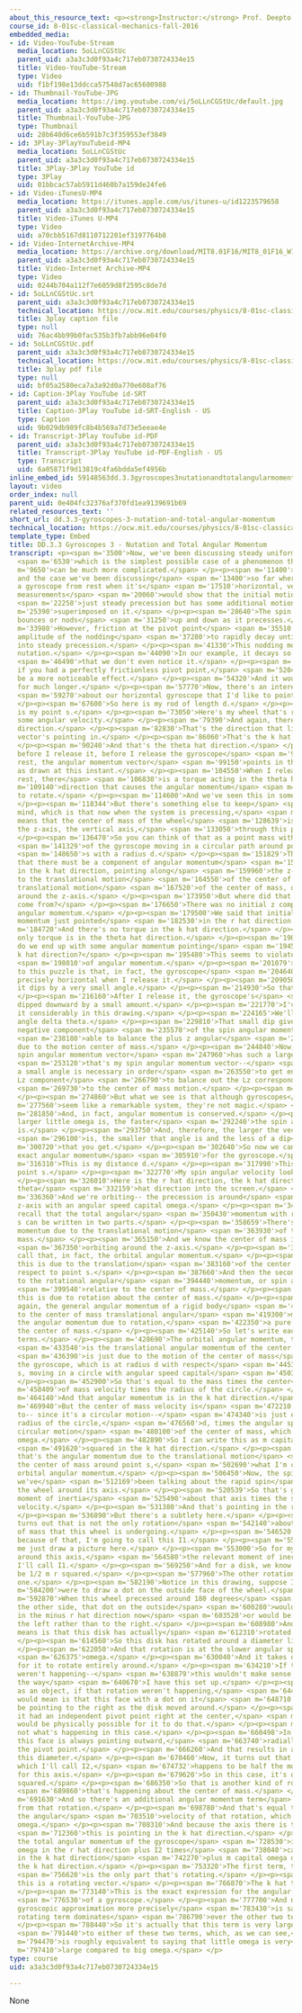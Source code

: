 ```yaml
---
about_this_resource_text: <p><strong>Instructor:</strong> Prof. Deepto Chakrabarty</p>
course_id: 8-01sc-classical-mechanics-fall-2016
embedded_media:
- id: Video-YouTube-Stream
  media_location: 5oLLnCGStUc
  parent_uid: a3a3c3d0f93a4c717eb0730724334e15
  title: Video-YouTube-Stream
  type: Video
  uid: f1bf198e13ddcca57548d7ac65600988
- id: Thumbnail-YouTube-JPG
  media_location: https://img.youtube.com/vi/5oLLnCGStUc/default.jpg
  parent_uid: a3a3c3d0f93a4c717eb0730724334e15
  title: Thumbnail-YouTube-JPG
  type: Thumbnail
  uid: 28b640d6ce6b591b7c3f359553ef3849
- id: 3Play-3PlayYouTubeid-MP4
  media_location: 5oLLnCGStUc
  parent_uid: a3a3c3d0f93a4c717eb0730724334e15
  title: 3Play-3Play YouTube id
  type: 3Play
  uid: 01bbcac57ab5911d460b7a159de24fe6
- id: Video-iTunesU-MP4
  media_location: https://itunes.apple.com/us/itunes-u/id1223579658
  parent_uid: a3a3c3d0f93a4c717eb0730724334e15
  title: Video-iTunes U-MP4
  type: Video
  uid: a70cbb5167d8110712201ef3197764b8
- id: Video-InternetArchive-MP4
  media_location: https://archive.org/download/MIT8.01F16/MIT8_01F16_W12DD03_360p.mp4
  parent_uid: a3a3c3d0f93a4c717eb0730724334e15
  title: Video-Internet Archive-MP4
  type: Video
  uid: 0244b704a112f7e6059d8f2595c8de7d
- id: 5oLLnCGStUc.srt
  parent_uid: a3a3c3d0f93a4c717eb0730724334e15
  technical_location: https://ocw.mit.edu/courses/physics/8-01sc-classical-mechanics-fall-2016/week-12-rotations-and-translation-rolling/dd.3.3-gyroscopes-3-nutation-and-total-angular-momentum/dd.3.3-gyroscopes-3-nutation-and-total-angular-momentum/5oLLnCGStUc.srt
  title: 3play caption file
  type: null
  uid: 76ac4bb99b0fac535b3fb7abb96e04f0
- id: 5oLLnCGStUc.pdf
  parent_uid: a3a3c3d0f93a4c717eb0730724334e15
  technical_location: https://ocw.mit.edu/courses/physics/8-01sc-classical-mechanics-fall-2016/week-12-rotations-and-translation-rolling/dd.3.3-gyroscopes-3-nutation-and-total-angular-momentum/dd.3.3-gyroscopes-3-nutation-and-total-angular-momentum/5oLLnCGStUc.pdf
  title: 3play pdf file
  type: null
  uid: bf05a2580eca7a3a92d0a770e608af76
- id: Caption-3Play YouTube id-SRT
  parent_uid: a3a3c3d0f93a4c717eb0730724334e15
  title: Caption-3Play YouTube id-SRT-English - US
  type: Caption
  uid: 9b029db989fc8b4b569a7d73e5eeae4e
- id: Transcript-3Play YouTube id-PDF
  parent_uid: a3a3c3d0f93a4c717eb0730724334e15
  title: Transcript-3Play YouTube id-PDF-English - US
  type: Transcript
  uid: 6a05871f9d13819c4fa6bdda5ef4956b
inline_embed_id: 59148563dd.3.3gyroscopes3nutationandtotalangularmomentum52598047
layout: video
order_index: null
parent_uid: 0e404fc32376af370fd1ea9139691b69
related_resources_text: ''
short_url: dd.3.3-gyroscopes-3-nutation-and-total-angular-momentum
technical_location: https://ocw.mit.edu/courses/physics/8-01sc-classical-mechanics-fall-2016/week-12-rotations-and-translation-rolling/dd.3.3-gyroscopes-3-nutation-and-total-angular-momentum/dd.3.3-gyroscopes-3-nutation-and-total-angular-momentum
template_type: Embed
title: DD.3.3 Gyroscopes 3 - Nutation and Total Angular Momentum
transcript: <p><span m='3500'>Now, we've been discussing steady uniform precession,</span>
  <span m='6530'>which is the simplest possible case of a phenomenon that</span> <span
  m='9650'>can be much more complicated.</span> </p><p><span m='11400'>As an example
  and the case we've been discussing</span> <span m='13400'>so far where we release
  a gyroscope from rest when it's</span> <span m='17510'>horizontal, very careful
  measurements</span> <span m='20060'>would show that the initial motion isn't</span>
  <span m='22250'>just steady precession but has some additional motion</span> <span
  m='25390'>superimposed on it.</span> </p><p><span m='28640'>The spin axis sort of
  bounces or nods</span> <span m='31250'>up and down as it precesses.</span> </p><p><span
  m='33980'>However, friction at the pivot point</span> <span m='35510'>causes the
  amplitude of the nodding</span> <span m='37280'>to rapidly decay until it settles
  into steady precession.</span> </p><p><span m='41330'>This nodding motion is called
  nutation.</span> </p><p><span m='44090'>In our example, it decays so quickly</span>
  <span m='46490'>that we don't even notice it.</span> </p><p><span m='48960'>But
  if you had a perfectly frictionless pivot point,</span> <span m='52040'>it would
  be a more noticeable effect.</span> </p><p><span m='54320'>And it would persist
  for much longer.</span> </p><p><span m='57770'>Now, there's an interesting point</span>
  <span m='59270'>about our horizontal gyroscope that I'd like to point out.</span>
  </p><p><span m='67600'>So here is my rod of length d.</span> </p><p><span m='69560'>This
  is my point s.</span> </p><p><span m='73050'>Here's my wheel that's rotating with
  some angular velocity.</span> </p><p><span m='79390'>And again, there's the r hat
  direction.</span> </p><p><span m='82830'>That's the direction that little omega
  vector's pointing in.</span> </p><p><span m='86060'>That's the k hat direction.</span>
  </p><p><span m='90240'>And that's the theta hat direction.</span> </p><p><span m='92680'>Now,
  before I release it, before I release the gyroscope</span> <span m='96509'>from
  rest, the angular momentum vector</span> <span m='99150'>points in the r hat direction,
  as drawn at this instant.</span> </p><p><span m='104550'>When I release it from
  rest, there</span> <span m='106830'>is a torque acting in the theta hat</span> <span
  m='109140'>direction that causes the angular momentum</span> <span m='112170'>vector
  to rotate.</span> </p><p><span m='114600'>And we've seen this in some detail.</span>
  </p><p><span m='118344'>But there's something else to keep</span> <span m='119759'>in
  mind, which is that now when the system is precessing,</span> <span m='124350'>that
  means that the center of mass of the wheel</span> <span m='128639'>is orbiting around
  the z-axis, the vertical axis,</span> <span m='133050'>through this pivot point.</span>
  </p><p><span m='136470'>So you can think of that as a point mass with the full mass</span>
  <span m='141329'>of the gyroscope moving in a circular path around point</span>
  <span m='148650'>s with a radius d.</span> </p><p><span m='151829'>That implies
  that there must be a component of angular momentum</span> <span m='156840'>pointing
  in the k hat direction, pointing along</span> <span m='159960'>the z-axis, corresponding
  to the translational motion</span> <span m='164550'>of the center of mass, the circular
  translational motion</span> <span m='167520'>of the center of mass, of the gyroscope
  around the z-axis.</span> </p><p><span m='173950'>But where did that k component
  come from?</span> </p><p><span m='176650'>There was no initial z component of the
  angular momentum.</span> </p><p><span m='179500'>We said that initially the angular
  momentum just pointed</span> <span m='182530'>in the r hat direction.</span> </p><p><span
  m='184720'>And there's no torque in the k hat direction.</span> </p><p><span m='187120'>The
  only torque is in the theta hat direction.</span> </p><p><span m='190670'>So how
  do we end up with some angular momentum pointing</span> <span m='194522'>in the
  k hat direction?</span> </p><p><span m='195480'>This seems to violate the conservation</span>
  <span m='198010'>of angular momentum.</span> </p><p><span m='201079'>The solution
  to this puzzle is that, in fact, the gyroscope</span> <span m='204640'>doesn't remain
  precisely horizontal when I release it.</span> </p><p><span m='209050'>Instead,
  it dips by a very small angle.</span> </p><p><span m='214930'>So that's the horizontal.</span>
  </p><p><span m='216160'>After I release it, the gyroscope's</span> <span m='218860'>actually
  dipped downward by a small amount.</span> </p><p><span m='221770'>I've exaggerated
  it considerably in this drawing.</span> </p><p><span m='224165'>We'll call that
  angle delta theta.</span> </p><p><span m='229810'>That small dip gives the small
  negative component</span> <span m='235570'>of the spin angular momentum that's</span>
  <span m='238180'>able to balance the plus z angular</span> <span m='242040'>momentum
  due to the motion center of mass.</span> </p><p><span m='244840'>Now, because the
  spin angular momentum vector</span> <span m='247960'>has such a large magnitude--</span>
  <span m='253120'>that's my spin angular momentum vector--</span> <span m='259950'>only
  a small angle is necessary in order</span> <span m='263550'>to get enough of a negative
  Lz component</span> <span m='266790'>to balance out the Lz corresponding</span>
  <span m='269730'>to the center of mass motion.</span> </p><p><span m='272490'>OK?</span>
  </p><p><span m='274860'>But what we see is that although gyroscopes</span> <span
  m='277560'>seem like a remarkable system, they're not magic.</span> </p><p><span
  m='281850'>And, in fact, angular momentum is conserved.</span> </p><p><span m='289070'>The
  larger little omega is, the faster</span> <span m='292240'>the spin angular velocity
  is.</span> </p><p><span m='293750'>And, therefore, the larger the vector L</span>
  <span m='296100'>is, the smaller that angle is and the less of a dip</span> <span
  m='300720'>that you get.</span> </p><p><span m='302640'>So now we can write the
  exact angular momentum</span> <span m='305910'>for the gyroscope.</span> </p><p><span
  m='316310'>This is my distance d.</span> </p><p><span m='317990'>This is my pivot
  point s.</span> </p><p><span m='322770'>My spin angular velocity looks like that.</span>
  </p><p><span m='326010'>Here is the r hat direction, the k hat direction, and the
  theta</span> <span m='332159'>hat direction into the screen.</span> </p><p><span
  m='336360'>And we're orbiting-- the precession is around</span> <span m='340880'>the
  z-axis with an angular speed capital omega.</span> </p><p><span m='345960'>Now,
  recall that the total angular</span> <span m='350430'>momentum with respect to point
  s can be written in two parts.</span> </p><p><span m='358659'>There's the angular
  momentum due to the translational motion</span> <span m='363930'>of the center of
  mass.</span> </p><p><span m='365150'>And we know the center of mass is just</span>
  <span m='367350'>orbiting around the z-axis.</span> </p><p><span m='370290'>So I'll
  call that, in fact, the orbital angular momentum.</span> </p><p><span m='377260'>So
  this is due to the translation</span> <span m='383160'>of the center of mass with
  respect to point s.</span> </p><p><span m='387660'>And then the second term is due
  to the rotational angular</span> <span m='394440'>momentum, or spin angular momentum,</span>
  <span m='399540'>relative to the center of mass.</span> </p><p><span m='401220'>So
  this is due to rotation about the center of mass.</span> </p><p><span m='409780'>So
  again, the general angular momentum of a rigid body</span> <span m='413409'>is equal
  to the center of mass translational angular</span> <span m='419300'>momentum plus
  the angular momentum due to rotation,</span> <span m='422350'>a pure rotation, about
  the center of mass.</span> </p><p><span m='425140'>So let's write each of these
  terms.</span> </p><p><span m='428690'>The orbital angular momentum, that</span>
  <span m='433540'>is the translational angular momentum of the center of mass,</span>
  <span m='436390'>is just due to the motion of the center of mass</span> <span m='440800'>of
  the gyroscope, which is at radius d with respect</span> <span m='445360'>to point
  s, moving in a circle with angular speed capital</span> <span m='450370'>omega.</span>
  </p><p><span m='452900'>So that's equal to the mass times the center</span> <span
  m='458409'>of mass velocity times the radius of the circle.</span> </p><p><span
  m='464140'>And that angular momentum is in the k hat direction.</span> </p><p><span
  m='469940'>But the center of mass velocity is</span> <span m='472210'>just equal
  to-- since it's a circular motion--</span> <span m='474340'>is just equal to the
  radius of the circle,</span> <span m='476560'>d, times the angular speed of the
  circular motion</span> <span m='480100'>of the center of mass, which is capital
  omega.</span> </p><p><span m='482890'>So I can write this as m capital omega d</span>
  <span m='491620'>squared in the k hat direction.</span> </p><p><span m='494930'>So
  that's the angular momentum due to the translational motion</span> <span m='499930'>of
  the center of mass around point s,</span> <span m='502690'>what I'm calling the
  orbital angular momentum.</span> </p><p><span m='506450'>Now, the spin angular momentum,
  we've</span> <span m='512169'>been talking about the rapid spin</span> <span m='515380'>of
  the wheel around its axis.</span> </p><p><span m='520539'>So that's given by the
  moment of inertia</span> <span m='525490'>about that axis times the spin angular
  velocity.</span> </p><p><span m='531380'>And that's pointing in the r hat direction.</span>
  </p><p><span m='536890'>But there's a subtlety here.</span> </p><p><span m='538780'>It
  turns out that is not the only rotation</span> <span m='542140'>about the center
  of mass that this wheel is undergoing.</span> </p><p><span m='546520'>And actually
  because of that, I'm going to call this I1.</span> </p><p><span m='550480'>And let
  me just draw a picture here.</span> </p><p><span m='553000'>So for my disk rotating
  around this axis,</span> <span m='564580'>the relevant moment of inertia is what
  I'll call I1.</span> </p><p><span m='569250'>And for a disk, we know that would
  be 1/2 m r squared.</span> </p><p><span m='577960'>The other rotation is a subtle
  one.</span> </p><p><span m='582190'>Notice in this drawing, suppose I</span> <span
  m='584200'>were to draw a dot on the outside face of the wheel.</span> </p><p><span
  m='592870'>When this wheel precessed around 180 degrees</span> <span m='595600'>to
  the other side, that dot on the outside</span> <span m='600280'>would be facing
  in the minus r hat direction now</span> <span m='603520'>or would be pointing to
  the left rather than to the right.</span> </p><p><span m='608980'>And what that
  means is that this disk has actually</span> <span m='612310'>rotated about its diameter.</span>
  </p><p><span m='614560'>So this disk has rotated around a diameter like this.</span>
  </p><p><span m='622050'>And that rotation is at the slower angular speed capital</span>
  <span m='626375'>omega.</span> </p><p><span m='630040'>And it takes one full orbit
  for it to rotate entirely around.</span> </p><p><span m='634210'>If that rotation
  weren't happening--</span> <span m='638879'>this wouldn't make sense physically
  the way</span> <span m='640670'>I have this set up.</span> </p><p><span m='641720'>But
  as an object, if that rotation weren't happening,</span> <span m='644540'>what that
  would mean is that this face with a dot on it</span> <span m='648710'>would always
  be pointing to the right as the disk moved around.</span> </p><p><span m='653600'>If
  it had an independent pivot point right at the center,</span> <span m='656707'>it
  would be physically possible for it to do that.</span> </p><p><span m='658790'>That's
  not what's happening in this case.</span> </p><p><span m='660498'>In this case,
  this face is always pointing outward,</span> <span m='663740'>radially away from
  the pivot point.</span> </p><p><span m='666260'>And that results in a rotation around
  this diameter.</span> </p><p><span m='670460'>Now, it turns out that moment of inertia,
  which I'll call I2,</span> <span m='674732'>happens to be half the moment of inertia
  for this axis.</span> </p><p><span m='679620'>So in this case, it's one 1/4 m r
  squared.</span> </p><p><span m='686350'>So that is another kind of rotation</span>
  <span m='689860'>that's happening about the center of mass.</span> </p><p><span
  m='691630'>And so there's an additional angular momentum term</span> <span m='695950'>arising
  from that rotation.</span> </p><p><span m='698780'>And that's equal to I2 times
  the angular</span> <span m='703510'>velocity of that rotation, which is capital
  omega.</span> </p><p><span m='708310'>And because the axis there is the z-axis,</span>
  <span m='712360'>this is pointing in the k hat direction.</span> </p><p><span m='718270'>So
  the total angular momentum of the gyroscope</span> <span m='728530'>is I1 times
  omega in the r hat direction plus I2 times</span> <span m='738040'>capital omega
  in the k hat direction</span> <span m='742270'>plus m capital omega d squared in
  the k hat direction.</span> </p><p><span m='753320'>The first term, the r hat component,</span>
  <span m='756620'>is the only part that's rotating.</span> </p><p><span m='760650'>So
  this is a rotating vector.</span> </p><p><span m='766870'>The k hat terms are constant.</span>
  </p><p><span m='773140'>This is the exact expression for the angular momentum</span>
  <span m='776530'>of a gyroscope.</span> </p><p><span m='777700'>And now we see the
  gyroscopic approximation more precisely</span> <span m='783430'>is saying that this
  rotating term dominates</span> <span m='786790'>over the other two terms.</span>
  </p><p><span m='788440'>So it's actually that this term is very large compared</span>
  <span m='791440'>to either of these two terms, which, as we can see,</span> <span
  m='794470'>is roughly equivalent to saying that little omega is very</span> <span
  m='797410'>large compared to big omega.</span> </p>
type: course
uid: a3a3c3d0f93a4c717eb0730724334e15

---
```

None